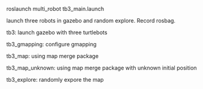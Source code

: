 roslaunch multi_robot tb3_main.launch

launch three robots in gazebo and random explore. Record rosbag.


tb3: launch gazebo with three turtlebots

tb3_gmapping: configure gmapping

tb3_map: using map merge package

tb3_map_unknown: using map merge package with unknown initial position

tb3_explore: randomly expore the map
